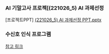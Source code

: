 ### AI 기말고사 프로젝[(221026_5) AI 과제선정
[프로젝트PPT]
[(221026_5) AI 과제선정 PPT.pptx](https://github.com/minnyeob/AI_project/files/9906815/221026_5.AI.PPT.pptx)

### 수신호 인식 프로그램

[참고 링크](https://youtu.be/eHxDWhtbRCk)
